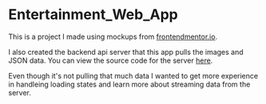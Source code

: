 # Entertainment_Web_App

This is a project I made using mockups from [frontendmentor.io](https://www.frontendmentor.io/challenges/entertainment-web-app-J-UhgAW1X).

I also created the backend api server that this app pulls the images and JSON data. You can view the source code for the server [here](https://github.com/RyanCahela/Entertainment_Web_App_Backend).

Even though it's not pulling that much data I wanted to get more experience in handleing loading states and learn more about streaming data from the server.
